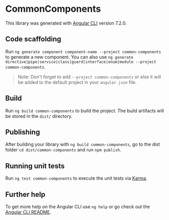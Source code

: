 # CommonComponents

This library was generated with [Angular CLI](https://github.com/angular/angular-cli) version 7.2.0.

## Code scaffolding

Run `ng generate component component-name --project common-components` to generate a new component. You can also use `ng generate directive|pipe|service|class|guard|interface|enum|module --project common-components`.
> Note: Don't forget to add `--project common-components` or else it will be added to the default project in your `angular.json` file. 

## Build

Run `ng build common-components` to build the project. The build artifacts will be stored in the `dist/` directory.

## Publishing

After building your library with `ng build common-components`, go to the dist folder `cd dist/common-components` and run `npm publish`.

## Running unit tests

Run `ng test common-components` to execute the unit tests via [Karma](https://karma-runner.github.io).

## Further help

To get more help on the Angular CLI use `ng help` or go check out the [Angular CLI README](https://github.com/angular/angular-cli/blob/master/README.md).
